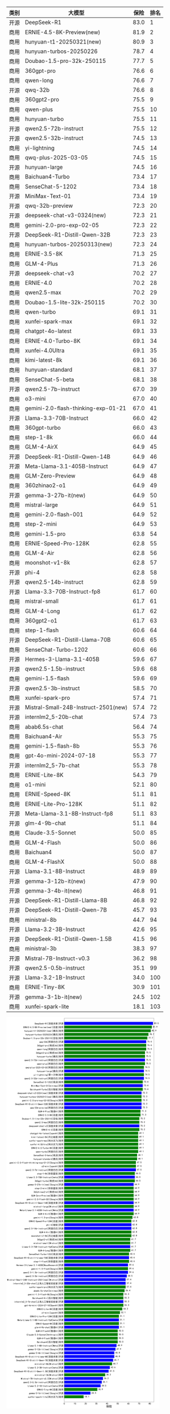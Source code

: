 
| 类别 | 大模型                         | 保险 | 排名 |
|-----|------------------------------|---------|----|
|开源|DeepSeek-R1|83.0|1|
|商用|ERNIE-4.5-8K-Preview(new)|81.9|2|
|商用|hunyuan-t1-20250321(new)|80.9|3|
|商用|hunyuan-turbos-20250226|78.7|4|
|商用|Doubao-1.5-pro-32k-250115|77.7|5|
|商用|360gpt-pro|76.6|6|
|商用|qwen-long|76.6|7|
|开源|qwq-32b|76.6|8|
|商用|360gpt2-pro|75.5|9|
|商用|qwen-plus|75.5|10|
|商用|hunyuan-turbo|75.5|11|
|开源|qwen2.5-72b-instruct|75.5|12|
|开源|qwen2.5-32b-instruct|74.5|13|
|商用|yi-lightning|74.5|14|
|商用|qwq-plus-2025-03-05|74.5|15|
|开源|hunyuan-large|74.5|16|
|商用|Baichuan4-Turbo|73.4|17|
|商用|SenseChat-5-1202|73.4|18|
|开源|MiniMax-Text-01|73.4|19|
|开源|qwq-32b-preview|72.3|20|
|开源|deepseek-chat-v3-0324(new)|72.3|21|
|商用|gemini-2.0-pro-exp-02-05|72.3|22|
|开源|DeepSeek-R1-Distill-Qwen-32B|72.3|23|
|商用|hunyuan-turbos-20250313(new)|72.3|24|
|商用|ERNIE-3.5-8K|71.3|25|
|商用|GLM-4-Plus|71.3|26|
|开源|deepseek-chat-v3|70.2|27|
|商用|ERNIE-4.0|70.2|28|
|商用|qwen2.5-max|70.2|29|
|商用|Doubao-1.5-lite-32k-250115|70.2|30|
|商用|qwen-turbo|69.1|31|
|商用|xunfei-spark-max|69.1|32|
|商用|chatgpt-4o-latest|69.1|33|
|商用|ERNIE-4.0-Turbo-8K|69.1|34|
|商用|xunfei-4.0Ultra|69.1|35|
|商用|kimi-latest-8k|69.1|36|
|商用|hunyuan-standard|68.1|37|
|商用|SenseChat-5-beta|68.1|38|
|开源|qwen2.5-7b-instruct|67.0|39|
|商用|o3-mini|67.0|40|
|商用|gemini-2.0-flash-thinking-exp-01-21|67.0|41|
|开源|Llama-3.3-70B-Instruct|66.0|42|
|商用|360gpt-turbo|66.0|43|
|商用|step-1-8k|66.0|44|
|商用|GLM-4-AirX|64.9|45|
|开源|DeepSeek-R1-Distill-Qwen-14B|64.9|46|
|开源|Meta-Llama-3.1-405B-Instruct|64.9|47|
|商用|GLM-Zero-Preview|64.9|48|
|商用|360zhinao2-o1|64.9|49|
|开源|gemma-3-27b-it(new)|64.9|50|
|商用|mistral-large|64.9|51|
|商用|gemini-2.0-flash-001|64.9|52|
|商用|step-2-mini|64.9|53|
|商用|gemini-1.5-pro|63.8|54|
|商用|ERNIE-Speed-Pro-128K|62.8|55|
|商用|GLM-4-Air|62.8|56|
|商用|moonshot-v1-8k|62.8|57|
|开源|phi-4|62.8|58|
|开源|qwen2.5-14b-instruct|62.8|59|
|开源|Llama-3.3-70B-Instruct-fp8|61.7|60|
|商用|mistral-small|61.7|61|
|商用|GLM-4-Long|61.7|62|
|商用|360gpt2-o1|61.7|63|
|商用|step-1-flash|60.6|64|
|开源|DeepSeek-R1-Distill-Llama-70B|60.6|65|
|商用|SenseChat-Turbo-1202|60.6|66|
|开源|Hermes-3-Llama-3.1-405B|59.6|67|
|开源|qwen2.5-1.5b-instruct|59.6|68|
|商用|gemini-1.5-flash|59.6|69|
|开源|qwen2.5-3b-instruct|58.5|70|
|商用|xunfei-spark-pro|57.4|71|
|开源|Mistral-Small-24B-Instruct-2501(new)|57.4|72|
|开源|internlm2_5-20b-chat|57.4|73|
|商用|abab6.5s-chat|56.4|74|
|商用|Baichuan4-Air|55.3|75|
|商用|gemini-1.5-flash-8b|55.3|76|
|商用|gpt-4o-mini-2024-07-18|55.3|77|
|开源|internlm2_5-7b-chat|55.3|78|
|商用|ERNIE-Lite-8K|54.3|79|
|商用|o1-mini|52.1|80|
|商用|ERNIE-Speed-8K|51.1|81|
|商用|ERNIE-Lite-Pro-128K|51.1|82|
|开源|Meta-Llama-3.1-8B-Instruct-fp8|51.1|83|
|开源|glm-4-9b-chat|51.1|84|
|商用|Claude-3.5-Sonnet|50.0|85|
|商用|GLM-4-Flash|50.0|86|
|商用|Baichuan4|50.0|87|
|商用|GLM-4-FlashX|50.0|88|
|开源|Llama-3.1-8B-Instruct|48.9|89|
|开源|gemma-3-12b-it(new)|47.9|90|
|开源|gemma-3-4b-it(new)|46.8|91|
|开源|DeepSeek-R1-Distill-Llama-8B|46.8|92|
|开源|DeepSeek-R1-Distill-Qwen-7B|45.7|93|
|商用|ministral-8b|44.7|94|
|开源|Llama-3.2-3B-Instruct|42.6|95|
|开源|DeepSeek-R1-Distill-Qwen-1.5B|41.5|96|
|商用|ministral-3b|38.3|97|
|开源|Mistral-7B-Instruct-v0.3|36.2|98|
|开源|qwen2.5-0.5b-instruct|35.1|99|
|开源|Llama-3.2-1B-Instruct|34.0|100|
|商用|ERNIE-Tiny-8K|30.9|101|
|开源|gemma-3-1b-it(new)|24.5|102|
|商用|xunfei-spark-lite|18.1|103|


![lin](../pic/保险.png)
